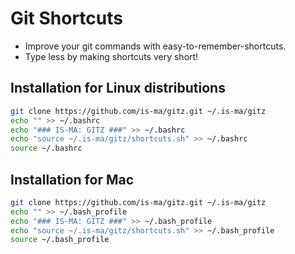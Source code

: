 # Git Shortcuts

* Improve your git commands with easy-to-remember-shortcuts.
* Type less by making shortcuts very short!

## Installation for Linux distributions

```bash
git clone https://github.com/is-ma/gitz.git ~/.is-ma/gitz
echo "" >> ~/.bashrc
echo "### IS-MA: GITZ ###" >> ~/.bashrc
echo "source ~/.is-ma/gitz/shortcuts.sh" >> ~/.bashrc
source ~/.bashrc
```

## Installation for Mac

```bash
git clone https://github.com/is-ma/gitz.git ~/.is-ma/gitz
echo "" >> ~/.bash_profile
echo "### IS-MA: GITZ ###" >> ~/.bash_profile
echo "source ~/.is-ma/gitz/shortcuts.sh" >> ~/.bash_profile
source ~/.bash_profile
```
